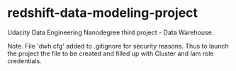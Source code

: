 # redshift-data-modeling-project
Udacity Data Engineering Nanodegree third project - Data Warehouse.

Note.
File 'dwh.cfg' added to .gitignore for security reasons.
Thus to launch the project the file to be created and filled up with Cluster and Iam role credentials.
